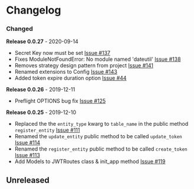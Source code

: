# Changelog

### Changed

**Release 0.0.27** - 2020-09-14

-   Secret Key now must be set [Issue #137](https://github.com/joegasewicz/flask-jwt-router/issues/137)
-   Fixes ModuleNotFoundError: No module named 'dateutil' [Issue #138](https://github.com/joegasewicz/flask-jwt-router/issues/138)
-   Removes strategy design pattern from project [Issue #141](https://github.com/joegasewicz/flask-jwt-router/issues/141)
-   Renamed extensions to Config [Issue #143](https://github.com/joegasewicz/flask-jwt-router/issues/143)
-   Added token expire duration option [Issue #44](https://github.com/joegasewicz/flask-jwt-router/issues/44)

**Release 0.0.26** - 2019-12-11

-   Preflight OPTIONS bug fix [Issue #125](https://github.com/joegasewicz/Flask-JWT-Router/issues/125)

**Release 0.0.25** - 2019-12-10

-   Replaced the the `entity_type` kwarg to `table_name` in the public method `register_entity` [Issue #111](https://github.com/joegasewicz/Flask-JWT-Router/issues/111)
-   Renamed the `update_entity` public method to be called `update_token` [Issue #114](https://github.com/joegasewicz/Flask-JWT-Router/issues/114)
-   Renamed the `register_entity` public method to be called `create_token` [Issue #113](https://github.com/joegasewicz/Flask-JWT-Router/issues/113)
-   Add Models to JWTRoutes class & init_app method [Issue #119](https://github.com/joegasewicz/Flask-JWT-Router/issues/119)

## Unreleased

